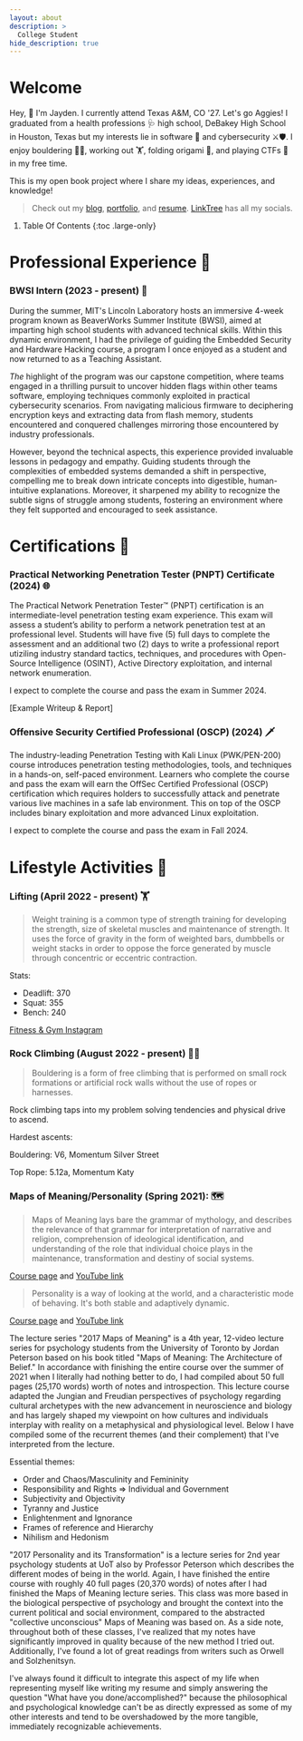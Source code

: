 ```yaml
---
layout: about
description: >
  College Student
hide_description: true
---
```


# Welcome

Hey, 👋 I'm Jayden. I currently attend Texas A&M, CO '27. Let's go Aggies! 
I graduated from a health professions 🩺 high school, DeBakey High School in Houston, Texas but my interests lie in software 🤖 and cybersecurity ⚔️🛡️.
I enjoy bouldering 🧗‍♂️, working out 🏋️, folding origami 🦢, and playing CTFs 🚩 in my free time.



This is my open book project where I share my ideas, experiences, and knowledge!

> Check out my [blog](/blog), [portfolio](https://github.com/jkohhokj), and [resume](/assets/Resume-Spring-2024.8.pdf).
> [LinkTree](https://linksta.cc/@jkohhokj) has all my socials.

1. Table Of Contents
{:toc .large-only}

# Professional Experience 💼

### BWSI Intern (2023 - present) 🦫
During the summer, MIT's Lincoln Laboratory hosts an immersive 4-week program known as BeaverWorks Summer Institute (BWSI), aimed at imparting high school students with advanced technical skills. Within this dynamic environment, I had the privilege of guiding the Embedded Security and Hardware Hacking course, a program I once enjoyed as a student and now returned to as a Teaching Assistant.

*The* highlight of the program was our capstone competition, where teams engaged in a thrilling pursuit to uncover hidden flags within other teams software, employing techniques commonly exploited in practical cybersecurity scenarios. From navigating malicious firmware to deciphering encryption keys and extracting data from flash memory, students encountered and conquered challenges mirroring those encountered by industry professionals.

However, beyond the technical aspects, this experience provided invaluable lessons in pedagogy and empathy. Guiding students through the complexities of embedded systems demanded a shift in perspective, compelling me to break down intricate concepts into digestible, human-intuitive explanations. Moreover, it sharpened my ability to recognize the subtle signs of struggle among students, fostering an environment where they felt supported and encouraged to seek assistance.



# Certifications 📜

### Practical Networking Penetration Tester (PNPT) Certificate (2024) 🌐

The Practical Network Penetration Tester™ (PNPT) certification is an intermediate-level penetration testing exam experience.  This exam will assess a student’s ability to perform a network penetration test at an professional level.  Students will have five (5) full days to complete the assessment and an additional two (2) days to write a professional report utiziling industry standard tactics, techniques, and procedures with Open-Source Intelligence (OSINT), Active Directory exploitation, and internal network enumeration.

I expect to complete the course and pass the exam in Summer 2024.

[Example Writeup & Report]

### Offensive Security Certified Professional (OSCP) (2024) 🗡️

The industry-leading Penetration Testing with Kali Linux (PWK/PEN-200) course introduces penetration testing methodologies, tools, and techniques in a hands-on, self-paced environment. Learners who complete the course and pass the exam will earn the OffSec Certified Professional (OSCP) certification which requires holders to successfully attack and penetrate various live machines in a safe lab environment. This on top of the OSCP includes binary exploitation and more advanced Linux exploitation.

I expect to complete the course and pass the exam in Fall 2024. 

# Lifestyle Activities 🌱

### Lifting (April 2022 - present) 🏋️

> Weight training is a common type of strength training for developing the strength, size of skeletal muscles and maintenance of strength. It uses the force of gravity in the form of weighted bars, dumbbells or weight stacks in order to oppose the force generated by muscle through concentric or eccentric contraction.

Stats:
- Deadlift: 370
- Squat: 355
- Bench: 240

[Fitness & Gym Instagram](https://www.instagram.com/jkoh.jimbro/)

### Rock Climbing (August 2022 - present) 🧗‍♂️

> Bouldering is a form of free climbing that is performed on small rock formations or artificial rock walls without the use of ropes or harnesses.

Rock climbing taps into my problem solving tendencies and physical drive to ascend.

Hardest ascents:

Bouldering: V6, Momentum Silver Street

Top Rope: 5.12a, Momentum Katy

### Maps of Meaning/Personality (Spring 2021): 🗺️

> Maps of Meaning lays bare the grammar of mythology, and describes the relevance of that grammar for interpretation of narrative and religion, comprehension of ideological identification, and understanding of the role that individual choice plays in the maintenance, transformation and destiny of social systems.

[Course page](https://www.jordanbpeterson.com/classes/psychology-434/) and [YouTube link](https://www.youtube.com/watch?v=I8Xc2_FtpHI&list=PL22J3VaeABQAT-0aSPq-OKOpQlHyR4k5h)

> Personality is a way of looking at the world, and a characteristic mode of behaving. It's both stable and adaptively dynamic.

[Course page](https://www.jordanbpeterson.com/classes/personality-and-its-transformations/) and [YouTube link](https://www.youtube.com/watch?v=kYYJlNbV1OM&list=PL22J3VaeABQApSdW8X71Ihe34eKN6XhCi)

The lecture series "2017 Maps of Meaning" is a 4th year, 12-video lecture series for psychology students from the University of Toronto by Jordan Peterson based on his book titled "Maps of Meaning: The Architecture of Belief." In accordance with finishing the entire course over the summer of 2021 when I literally had nothing better to do, I had compiled about 50 full pages (25,170 words) worth of notes and introspection. This lecture course adapted the Jungian and Freudian perspectives of psychology regarding cultural archetypes with the new advancement in neuroscience and biology and has largely shaped my viewpoint on how cultures and individuals interplay with reality on a metaphysical and physiological level. Below I have compiled some of the recurrent themes (and their complement) that I've interpreted from the lecture.

Essential themes:

- Order and Chaos/Masculinity and Femininity
- Responsibility and Rights => Individual and Government
- Subjectivity and Objectivity
- Tyranny and Justice
- Enlightenment and Ignorance
- Frames of reference and Hierarchy
- Nihilism and Hedonism


"2017 Personality and its Transformation" is a lecture series for 2nd year psychology students at UoT also by Professor Peterson which describes the different modes of being in the world. Again, I have finished the entire course with roughly 40 full pages (20,370 words) of notes after I had finished the Maps of Meaning lecture series. This class was more based in the biological perspective of psychology and brought the context into the current political and social environment, compared to the abstracted "collective unconscious" Maps of Meaning was based on. As a side note, throughout both of these classes, I've realized that my notes have significantly improved in quality because of the new method I tried out. Additionally, I've found a lot of great readings from writers such as Orwell and Solzhenitsyn.

I've always found it difficult to integrate this aspect of my life when representing myself like writing my resume and simply answering the question "What have you done/accomplished?" because the philosophical and psychological knowledge can't be as directly expressed as some of my other interests and tend to be overshadowed by the more tangible, immediately recognizable achievements.